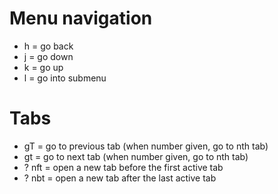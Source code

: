 # Menu navigation
- h = go back
- j = go down
- k = go up
- l = go into submenu

# Tabs
- gT = go to previous tab (when number given, go to nth tab)
- gt = go to next tab (when number given, go to nth tab)
- ? nft = open a new tab before the first active tab
- ? nbt = open a new tab after the last active tab
